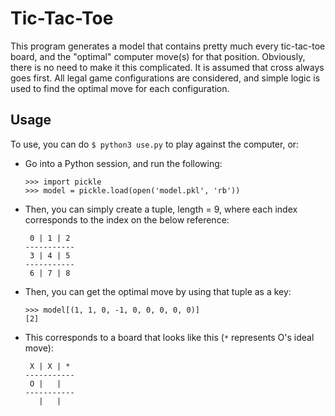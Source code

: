 # Tic-Tac-Toe

This program generates a model that contains pretty much every tic-tac-toe board, and the "optimal" computer move(s) for that position. Obviously, there is no need to make it this complicated. It is assumed that cross always goes first. All legal game configurations are considered, and simple logic is used to find the optimal move for each configuration.

## Usage

To use, you can do `$ python3 use.py` to play against the computer, or:
- Go into a Python session, and run the following:

  ```python3
  >>> import pickle
  >>> model = pickle.load(open('model.pkl', 'rb'))
  ```

- Then, you can simply create a tuple, length = 9, where each index corresponds to the index on the below reference:

  ```
   0 | 1 | 2
  -----------
   3 | 4 | 5
  -----------
   6 | 7 | 8
  ``` 

- Then, you can get the optimal move by using that tuple as a key:

  ```python3
  >>> model[(1, 1, 0, -1, 0, 0, 0, 0, 0)]
  [2]
  ```
- This corresponds to a board that looks like this (`*` represents O's ideal move):

  ```
   X | X | *
  -----------
   O |   |   
  -----------
     |   | 
  ```
